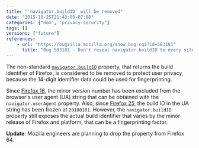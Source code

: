 ```yaml
---
title: "`navigator.buildID` will be removed"
date: "2015-10-25T21:43:00-07:00"
categories: ["dom", "privacy-security"]
tags: []
versions: ["future"]
references:
    - url: "https://bugzilla.mozilla.org/show_bug.cgi?id=583181"
      title: "Bug 583181 - Don't reveal navigator.buildID to every site on the web"
---
```

The non-standard [`navigator.buildID`](https://developer.mozilla.org/docs/Web/API/Navigator/buildID) property, that returns the build identifier of Firefox, is considered to be removed to protect user privacy, because the 14-digit identifier data could be used for fingerprinting.

Since [Firefox 16](https://www.fxsitecompat.com/en-CA/docs/2012/ua-string-no-longer-contains-patch-level-version-number/), the minor version number has been excluded from the browser's user agent (UA) string that can be obtained with the `navigator.userAgent` property. Also, since [Firefox 25](https://www.fxsitecompat.com/en-CA/docs/2015/build-id-in-ua-string-is-now-frozen-at-20100101/), the build ID in the UA string has been frozen at `20100101`. However, the `navigator.buildID` property still exposes the actual build identifier that varies by the minor release of Firefox and platform, that can be a fingerprinting factor.

**Update**: Mozilla engineers are planning to drop the property from Firefox 64.
